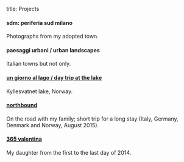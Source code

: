 title: Projects

<div class="panel panel-default">
    <div class="panel-body">
        <h4>sdm: periferia sud milano</h4>
        <!-- <h4><a href="#">sdm: periferia sud milano</a></h4> -->
        Photographs from my adopted town.
    </div>
    <div class="panel-body">
        <h4>paesaggi urbani / urban landscapes</h4>
        <!-- <h4><a href="#">paesaggi urbani / urban landscapes</a></h4> -->
        Italian towns but not only.
    </div>
    <div class="panel-body">
        <h4><a href="{filename}/pages/un-giorno-al-lago.md">un giorno al lago / day trip at the lake</a></h4>
        Kyllesvatnet lake, Norway.
    </div>
    <div class="panel-body">
        <h4><a href="{filename}/pages/northbound.md">northbound</a></h4>
        On the road with my family; short trip for a long stay (Italy, Germany, Denmark and Norway, August 2015).
    </div>
    <div class="panel-body">
    <h4><a href="{filename}/pages/365-valentina.md">365 valentina</a></h4>
        My daughter from the first to the last day of 2014.
    </div>
</div>
